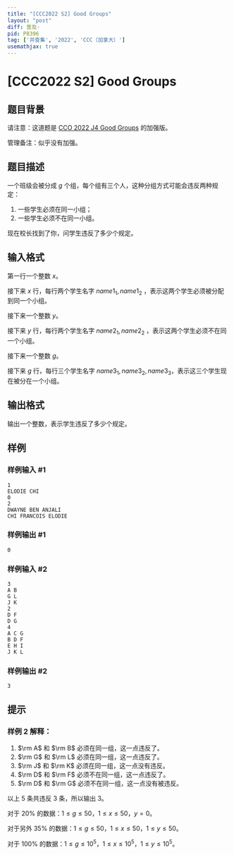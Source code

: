 ```yaml
---
title: "[CCC2022 S2] Good Groups"
layout: "post"
diff: 普及-
pid: P8396
tag: ['并查集', '2022', 'CCC（加拿大）']
usemathjax: true
---
```


# [CCC2022 S2] Good Groups
## 题目背景

请注意：这道题是 [CCO 2022 J4  Good Groups](https://www.luogu.com.cn/problem/P8403) 的加强版。

管理备注：似乎没有加强。
## 题目描述

一个班级会被分成 $g$ 个组，每个组有三个人，这种分组方式可能会违反两种规定：

1. 一些学生必须在同一小组；
2. 一些学生必须不在同一小组。

现在校长找到了你，问学生违反了多少个规定。
## 输入格式

第一行一个整数 $x$。

接下来 $x$ 行，每行两个学生名字 $name1_1,name1_2$ ，表示这两个学生必须被分配到同一个小组。

接下来一个整数 $y$。

接下来 $y$ 行，每行两个学生名字 $name2_1,name2_2$ ，表示这两个学生必须不在同一个小组。

接下来一个整数 $g$。

接下来 $g$ 行，每行三个学生名字 $name3_1,name3_2,name3_3$，表示这三个学生现在被分在一个小组。

## 输出格式

输出一个整数，表示学生违反了多少个规定。
## 样例

### 样例输入 #1
```
1
ELODIE CHI
0
2
DWAYNE BEN ANJALI
CHI FRANCOIS ELODIE
```
### 样例输出 #1
```
0
```
### 样例输入 #2
```
3
A B
G L
J K
2
D F
D G
4
A C G
B D F
E H I
J K L
```
### 样例输出 #2
```
3
```
## 提示

### 样例 2 解释：

1. $\rm A$ 和 $\rm B$ 必须在同一组，这一点违反了。
2. $\rm G$ 和 $\rm L$ 必须在同一组，这一点违反了。
3. $\rm J$ 和 $\rm K$ 必须在同一组，这一点没有违反。
4. $\rm D$ 和 $\rm F$ 必须不在同一组，这一点违反了。
5. $\rm D$ 和 $\rm G$ 必须不在同一组，这一点没有被违反。

以上 $5$ 条共违反 $3$ 条，所以输出 $3$。

对于 $20\%$ 的数据：$1\le g\le 50$，$1\le x\le 50$，$y=0$。

对于另外 $35\%$ 的数据：$1\le g\le 50$，$1\le x\le 50$，$1\le y\le 50$。
 
对于 $100\%$ 的数据：$1\le g\le 10^5$，$1\le x\le 10^5$，$1\le y\le 10^5$。
